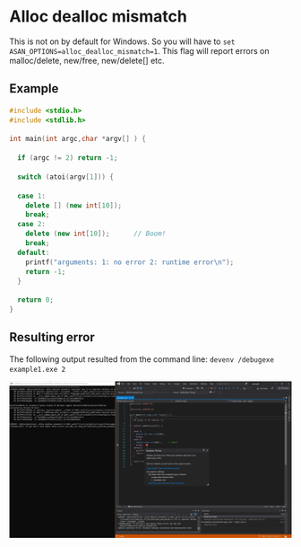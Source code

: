 # Alloc dealloc mismatch

This is not on by default for Windows. So you will have to `set ASAN_OPTIONS=alloc_dealloc_mismatch=1`. This flag will report errors on malloc/delete, new/free, new/delete[] etc. 


## Example
```cpp
#include <stdio.h>
#include <stdlib.h>

int main(int argc,char *argv[] ) {

  if (argc != 2) return -1;

  switch (atoi(argv[1])) {

  case 1: 
    delete [] (new int[10]);  
    break;
  case 2: 
    delete (new int[10]);      // Boom!
    break;
  default: 
    printf("arguments: 1: no error 2: runtime error\n");
    return -1;
  }

  return 0;
}
```

## Resulting error

The following output resulted from the command line: `devenv /debugexe example1.exe 2`

![example1](.\SRC_CODE\alloc-dealloc-mismatch\example1.PNG)

